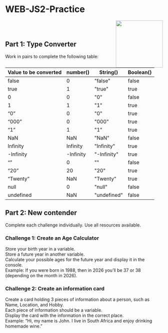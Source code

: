 # WEB-JS2-Practice

<img align="right" width="150" height="150" src="https://media-exp1.licdn.com/dms/image/C4E0BAQF7BYCCZt5epw/company-logo_200_200/0?e=2159024400&v=beta&t=qUAFP9bUgBEEXGVQYpUXW1J_OiP8e0r4rFBpqp8OrxA">


 <br/>
 <br/>


## Part 1: Type Converter

Work in pairs to complete the following table:

| Value to be converted | number()  | String()  | Boolean()  |
|-----------------------|-----------|-----------|------------|
| false                 |    0      | "false"   |   false    |
| true                  |    1      |  "true"   |    true    |
| 0                     |    0      |   "0"     |   false    |
| 1                     |    1      |   "1"     |    true    |
| “0”                   |    0      |   "0"     |    true    |
| “000”                 |    0      |  "000"    |    true    |
| “1”                   |    1      |   "1"     |    true    |
| NaN                   |   NaN     |  "NaN"    |   false    |
| Infinity              | Infinity  |"Infinity" |    true    |
| -Infinity             |-Infinity  |"-Infinity"|    true    |
| “”                    |    0      |    ""     |   false    |
| “20”                  |    20     |   "20"    |    true    |
| “Twenty”              |   NaN     |  "Twenty" |    true    |
| null                  |    0      |  "null"   |   false    |
| undefined             |   NaN     |"undefined"|   false    |


## Part 2:  New contender

Complete each challenge individually. Use all resources available. 

### Challenge 1: Create an Age Calculator

Store your birth year in a variable.<br>
Store a future year in another variable. <br>
Calculate your possible ages for the future year and display it in the console. <br>
Example: If you were born in 1988, then in 2026 you’ll be 37 or 38 (depending on the month in 2026).



### Challenge 2: Create an information card

Create a card holding 3 pieces of information about a person, such as Name, Location, and Hobby.<br>
Each piece of information should be a variable.<br>
Display the card with the information in the correct place.<br>
Example: “Hi, my name is John. I live in South Africa and enjoy drinking homemade wine.”<br>

